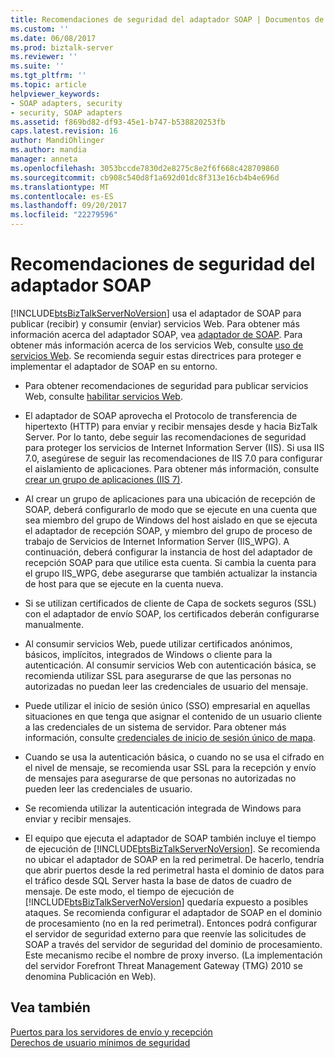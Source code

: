 ```yaml
---
title: Recomendaciones de seguridad del adaptador SOAP | Documentos de Microsoft
ms.custom: ''
ms.date: 06/08/2017
ms.prod: biztalk-server
ms.reviewer: ''
ms.suite: ''
ms.tgt_pltfrm: ''
ms.topic: article
helpviewer_keywords:
- SOAP adapters, security
- security, SOAP adapters
ms.assetid: f869bd82-df93-45e1-b747-b538820253fb
caps.latest.revision: 16
author: MandiOhlinger
ms.author: mandia
manager: anneta
ms.openlocfilehash: 3053bccde7830d2e8275c8e2f6f668c428709860
ms.sourcegitcommit: cb908c540d8f1a692d01dc8f313e16cb4b4e696d
ms.translationtype: MT
ms.contentlocale: es-ES
ms.lasthandoff: 09/20/2017
ms.locfileid: "22279596"
---
```

# <a name="soap-adapter-security-recommendations"></a>Recomendaciones de seguridad del adaptador SOAP
[!INCLUDE[btsBizTalkServerNoVersion](../includes/btsbiztalkservernoversion-md.md)] usa el adaptador de SOAP para publicar (recibir) y consumir (enviar) servicios Web. Para obtener más información acerca del adaptador SOAP, vea [adaptador de SOAP](../core/soap-adapter.md). Para obtener más información acerca de los servicios Web, consulte [uso de servicios Web](../core/using-web-services.md). Se recomienda seguir estas directrices para proteger e implementar el adaptador de SOAP en su entorno.  
  
-   Para obtener recomendaciones de seguridad para publicar servicios Web, consulte [habilitar servicios Web](../core/enabling-web-services.md).  
  
-   El adaptador de SOAP aprovecha el Protocolo de transferencia de hipertexto (HTTP) para enviar y recibir mensajes desde y hacia BizTalk Server. Por lo tanto, debe seguir las recomendaciones de seguridad para proteger los servicios de Internet Information Server (IIS). Si usa IIS 7.0, asegúrese de seguir las recomendaciones de IIS 7.0 para configurar el aislamiento de aplicaciones. Para obtener más información, consulte [crear un grupo de aplicaciones (IIS 7)](http://go.microsoft.com/fwlink/?LinkId=196674).  
  
-   Al crear un grupo de aplicaciones para una ubicación de recepción de SOAP, deberá configurarlo de modo que se ejecute en una cuenta que sea miembro del grupo de Windows del host aislado en que se ejecuta el adaptador de recepción SOAP, y miembro del grupo de proceso de trabajo de Servicios de Internet Information Server (IIS_WPG). A continuación, deberá configurar la instancia de host del adaptador de recepción SOAP para que utilice esta cuenta. Si cambia la cuenta para el grupo IIS_WPG, debe asegurarse que también actualizar la instancia de host para que se ejecute en la cuenta nueva.  
  
-   Si se utilizan certificados de cliente de Capa de sockets seguros (SSL) con el adaptador de envío SOAP, los certificados deberán configurarse manualmente.  
  
-   Al consumir servicios Web, puede utilizar certificados anónimos, básicos, implícitos, integrados de Windows o cliente para la autenticación. Al consumir servicios Web con autenticación básica, se recomienda utilizar SSL para asegurarse de que las personas no autorizadas no puedan leer las credenciales de usuario del mensaje.  
  
-   Puede utilizar el inicio de sesión único (SSO) empresarial en aquellas situaciones en que tenga que asignar el contenido de un usuario cliente a las credenciales de un sistema de servidor. Para obtener más información, consulte [credenciales de inicio de sesión único de mapa](../core/how-to-map-single-sign-on-credentials.md).  
  
-   Cuando se usa la autenticación básica, o cuando no se usa el cifrado en el nivel de mensaje, se recomienda usar SSL para la recepción y envío de mensajes para asegurarse de que personas no autorizadas no pueden leer las credenciales de usuario.  
  
-   Se recomienda utilizar la autenticación integrada de Windows para enviar y recibir mensajes.  
  
-   El equipo que ejecuta el adaptador de SOAP también incluye el tiempo de ejecución de [!INCLUDE[btsBizTalkServerNoVersion](../includes/btsbiztalkservernoversion-md.md)]. Se recomienda no ubicar el adaptador de SOAP en la red perimetral. De hacerlo, tendría que abrir puertos desde la red perimetral hasta el dominio de datos para el tráfico desde SQL Server hasta la base de datos de cuadro de mensaje. De este modo, el tiempo de ejecución de [!INCLUDE[btsBizTalkServerNoVersion](../includes/btsbiztalkservernoversion-md.md)] quedaría expuesto a posibles ataques. Se recomienda configurar el adaptador de SOAP en el dominio de procesamiento (no en la red perimetral). Entonces podrá configurar el servidor de seguridad externo para que reenvíe las solicitudes de SOAP a través del servidor de seguridad del dominio de procesamiento. Este mecanismo recibe el nombre de proxy inverso. (La implementación del servidor Forefront Threat Management Gateway (TMG) 2010 se denomina Publicación en Web).  
  
## <a name="see-also"></a>Vea también  
 [Puertos para los servidores de envío y recepción](../core/ports-for-the-receive-and-send-servers.md)   
 [Derechos de usuario mínimos de seguridad](../core/minimum-security-user-rights.md)